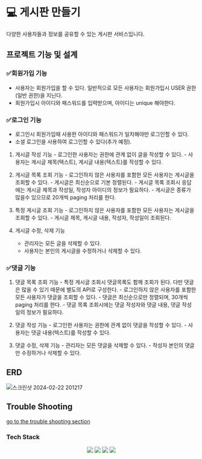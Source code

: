 # 💻 게시판 만들기

다양한 사용자들과 정보를 공유할 수 있는 게시판 서비스입니다. 

## 프로젝트 기능 및 설계

### ✅회원가입 기능
  - 사용자는 회원가입을 할 수 있다. 일반적으로 모든 사용자는 회원가입시 USER 권한 (일반 권한)을 지닌다. 
  - 회원가입시 아이디와 패스워드를 입력받으며, 아이디는 unique 해야한다.
    
### ✅로그인 기능
  - 로그인시 회원가입때 사용한 아이디와 패스워드가 일치해야만 로그인할 수 있다.
  - 소셜 로그인을 사용하여 로그인할 수 있다(추가 예정).

  1) 게시글 작성 기능
    - 로그인한 사용자는 권한에 관계 없이 글을 작성할 수 있다. 
    - 사용자는 게시글 제목(텍스트), 게시글 내용(텍스트)를 작성할 수 있다.

  3) 게시글 목록 조회 기능 
    - 로그인하지 않은 사용자를 포함한 모든 사용자는 게시글을 조회할 수 있다. 
    - 게시글은 최신순으로 기본 정렬된다.
    - 게시글 목록 조회시 응답에는 게시글 제목과 작성일, 작성자 아이디의 정보가 필요하다.
    - 게시글은 종류가 많을수 있으므로 20개씩 paging 처리를 한다.

  4) 특정 게시글 조회 기능
    - 로그인하지 않은 사용자를 포함한 모든 사용자는 게시글을 조회할 수 있다. 
    - 게시글 제목, 게시글 내용, 작성자, 작성일이 조회된다.
    
5) 게시글 수정, 삭제 기능 
    - 관리자는 모든 글을 삭제할 수 있다. 
    - 사용자는 본인의 게시글을 수정하거나 삭제할 수 있다.

### ✅댓글 기능
  1) 댓글 목록 조회 기능
    - 특정 게시글 조회시 댓글목록도 함께 조회가 된다. 다만 댓글은 많을 수 있기 때문에 별도의 API로 구성한다.
    - 로그인하지 않은 사용자를 포함한 모든 사용자가 댓글을 조회할 수 있다.
    - 댓글은 최신순으로만 정렬되며, 30개씩 paging 처리를 한다. 
    - 댓글 목록 조회시에는 댓글 작성자와 댓글 내용, 댓글 작성일의 정보가 필요하다.

  3) 댓글 작성 기능
    - 로그인한 사용자는 권한에 관계 없이 댓글을 작성할 수 있다. 
    - 사용자는 댓글 내용(텍스트)를 작성할 수 있다.

  4) 댓글 수정, 삭제 기능 
    - 관리자는 모든 댓글을 삭제할 수 있다. 
    - 작성자 본인의 댓글만 수정하거나 삭제할 수 있다.

## ERD 
![스크린샷 2024-02-22 201217](https://github.com/strongfeel/personal-community/assets/92740959/9b27a02e-03cf-4e04-be7d-0b4d651dbca4)

## Trouble Shooting
[go to the trouble shooting section](TROUBLE_SHOOTING.md)


### Tech Stack
<div align=center> 
  <img src="https://img.shields.io/badge/java-007396?style=for-the-badge&logo=java&logoColor=white"> 
  <img src="https://img.shields.io/badge/spring-6DB33F?style=for-the-badge&logo=spring&logoColor=white"> 
  <img src="https://img.shields.io/badge/mysql-4479A1?style=for-the-badge&logo=mysql&logoColor=white"> 
  <img src="https://img.shields.io/badge/git-F05032?style=for-the-badge&logo=git&logoColor=white">
</div>
